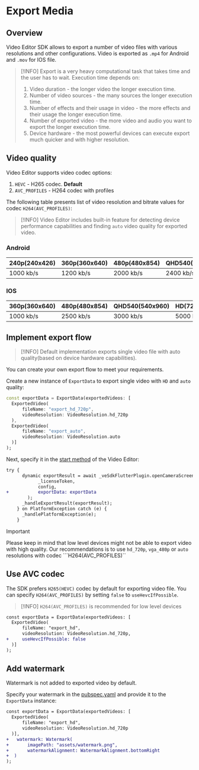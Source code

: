 # Export Media

## Overview

Video Editor SDK allows to export a number of video files with various resolutions and other configurations. Video is exported as ```.mp4``` for Android and ```.mov``` for IOS file.

> [!INFO]
> Export is a very heavy computational task that takes time and the user has to wait.
> Execution time depends on:
> 1. Video duration - the longer video the longer execution time.
> 2. Number of video sources - the many sources the longer execution time.
> 3. Number of effects and their usage in video - the more effects and their usage the longer execution time.
> 4. Number of exported video - the more video and audio you want to export the longer execution time.
> 5. Device hardware - the most powerful devices can execute export much quicker and with higher resolution.

## Video quality

Video Editor supports video codec options:

1. ```HEVC``` - H265 codec. **Default**
2. ```AVC_PROFILES``` - H264 codec with profiles

The following table presents list of video resolution and bitrate values for codec ```H264(AVC_PROFILES)```:

> [!INFO]
> Video Editor includes built-in feature for detecting device performance capabilities and finding ```auto``` video quality for exported video.

### Android

| 240p(240x426) | 360p(360x640) | 480p(480x854) | QHD540(540x960) | HD(720x1280) | FHD(1080x1920) | QHD(1440x2560) | UHD(2160x3840) |
|---------------|------------|---------------|-----------------|--------------|----------------|----------------|----------------|
| 1000   kb/s   | 1200  kb/s     | 2000 kb/s         | 2400  kb/s          | 3600   kb/s  | 5800 kb/s      | 10000    kb/s      | 20000  kb/s        |

### IOS

| 360p(360x640) | 480p(480x854) | QHD540(540x960) | HD(720x1280) | FHD(1080x1920) | QHD(1440x2560) | UHD(2160x3840) |
|----|---------------|-----------------|--------------|----------------|----------------|----------------|
| 1000  kb/s    | 2500 kb/s     | 3000  kb/s      | 5000   kb/s  | 8000 kb/s      | 16000    kb/s  | 36000  kb/s    |

## Implement export flow

> [!INFO]
> Default implementation exports single video file with auto quality(based on device hardware capabilities).

You can create your own export flow to meet your requirements.

Create a new instance of ```ExportData``` to export single video with ```HD``` and ```auto``` quality: 

```dart
const exportData = ExportData(exportedVideos: [
  ExportedVideo(
      fileName: "export_hd_720p",
      videoResolution: VideoResolution.hd_720p
  ),
  ExportedVideo(
      fileName: "export_auto",
      videoResolution: VideoResolution.auto
  )]
);
```

Next, specify it in the [start method](../example/lib/main.dart#67) of the Video Editor:

```diff
try {
      dynamic exportResult = await _veSdkFlutterPlugin.openCameraScreen(
            _licenseToken, 
            config, 
+           exportData: exportData
        );
      _handleExportResult(exportResult);
    } on PlatformException catch (e) {
      _handlePlatformException(e);
    }
```

> [!IMPORTANT]
> Please keep in mind that low level devices might not be able to export video with high quality.
> Our recommendations is to use  ```hd_720p```, ```vga_480p``` or ```auto``` resolutions with codec ```H264(AVC_PROFILES)``

## Use AVC codec

The SDK prefers ```H265(HEVC)``` codec by default for exporting video file.
You can specify ```H264(AVC_PROFILES)``` by setting ```false``` to ```useHevcIfPossible```.

> [!INFO]
> ```H264(AVC_PROFILES)``` is recommended for low level devices

```diff
const exportData = ExportData(exportedVideos: [
  ExportedVideo(
      fileName: "export_hd",
      videoResolution: VideoResolution.hd_720p,
+     useHevcIfPossible: false
  )]
);
```

## Add watermark

Watermark is not added to exported video by default.

Specify your watermark in the [pubspec.yaml](../example/pubspec.yaml#50) and provide it to the ```ExportData``` instance:

```diff
const exportData = ExportData(exportedVideos: [
  ExportedVideo(
      fileName: "export_hd",
      videoResolution: VideoResolution.hd_720p
  )],
+   watermark: Watermark(
+       imagePath: "assets/watermark.png",
+       watermarkAlignment: WatermarkAlignment.bottomRight
+  )
);
```
